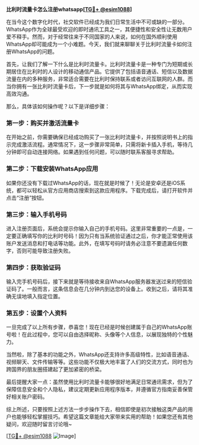**比利时流量卡怎么注册whatsapp[[TG💪+ @esim1088](https://t.me/s/esim1088)]**

在当今这个数字化时代，社交软件已经成为我们日常生活中不可或缺的一部分。WhatsApp作为全球最受欢迎的即时通讯工具之一，其便捷性和安全性让无数用户爱不释手。然而，对于经常往来于不同国家的人来说，如何在国外顺利使用WhatsApp却可能成为一个小难题。今天，我们就来聊聊关于比利时流量卡如何注册WhatsApp的问题。

首先，让我们了解一下什么是比利时流量卡。比利时流量卡是一种专门为短期或长期居住在比利时的人设计的移动通信产品。它提供了包括语音通话、短信以及数据流量在内的多种服务，非常适合需要在比利时保持联系或者访问互联网的人群。而当你拥有一张比利时流量卡后，下一步就是如何将其与WhatsApp绑定，从而实现高效沟通。

那么，具体该如何操作呢？以下是详细步骤：

### 第一步：购买并激活流量卡

在开始之前，你需要确保已经成功购买了一张比利时流量卡，并按照说明书上的指示完成激活流程。通常情况下，这一步骤非常简单，只需将新卡插入手机，等待几分钟即可自动连接网络。如果遇到任何问题，可以随时联系客服寻求帮助。

### 第二步：下载安装WhatsApp应用

如果你还没有下载过WhatsApp的话，现在就是时候了！无论是安卓还是iOS系统，都可以轻松从官方应用商店搜索到这款应用程序。下载完成后，请打开软件并点击“注册”按钮。

### 第三步：输入手机号码

进入注册页面后，系统会提示你输入自己的手机号码。这里非常重要的一点是，一定要正确填写你的比利时号码！因为只有当系统验证通过之后，你才能正常使用该账户发送消息和打电话等功能。此外，在填写号码时请务必注意不要遗漏任何数字，否则可能导致注册失败。

### 第四步：获取验证码

输入完手机号码后，接下来就是等待接收来自WhatsApp服务器发送过来的短信验证码了。一般而言，这条信息会在几分钟内到达您的设备上。收到之后，请将其准确无误地填入指定位置。

### 第五步：设置个人资料

一旦完成了以上所有步骤，恭喜您！现在已经是时候创建属于自己的WhatsApp账号啦！在此过程中，您可以自由选择昵称、头像等个人信息，以展现独特的个性魅力。

当然啦，除了基本的功能之外，WhatsApp还支持许多高级特性，比如语音通话、视频聊天、文件传输等等。这些功能不仅极大地丰富了人们的交流方式，同时也为跨国界的朋友圈搭建起了更加紧密的桥梁。

最后提醒大家一点：虽然使用比利时流量卡能够很好地满足日常通讯需求，但为了保障信息安全和个人隐私，建议定期更新应用程序版本，并遵循官方指南妥善保管好相关账户密码。

综上所述，只要按照上述方法一步步操作下去，相信即使是初次接触这类产品的用户也能够轻松掌握技巧。希望这篇文章能给大家带来实用的帮助！如果您还有其他疑问，欢迎随时留言讨论哦~

[[TG💪+ @esim1088](https://t.me/s/esim1088) ![Image](https://i.postimg.cc/4NQfJmqS/Snipaste-2025-05-13-00-14-12.png)]
